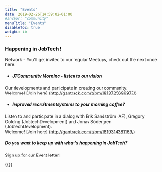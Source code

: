 ```yaml
---
title: "Events"
date: 2019-02-26T14:59:02+01:00
#anchor: "community"
menuTitle: "Events"
disableToc: true
weight: 10
---
```


### Happening in JobTech !

Network - You'll get invited to our regular Meetups, check out the next once here:  

* ##### JTCommunity Morning - listen to our vision  
Our developments and participate in creating our community.  
Welcome! [Join here] (http://gantrack.com/t/pm/1813725696977/)

* ##### Improved recruitmentsystems to your morning coffee?  
Listen to and participate in a dialog with Erik Sandström (AF), Gregory Golding (JobtechDevelopment) and Jonas Södergren (JobtechDevelopment).  
Welcome! [Join here] (http://gantrack.com/t/pm/1819314381169/)


  



##### Do you want to keep up with what's happening in JobTech?
[Sign up for our Event letter!](https://gansub.com/s/oeGL7cn4Km/)

{{<twitter >}}

